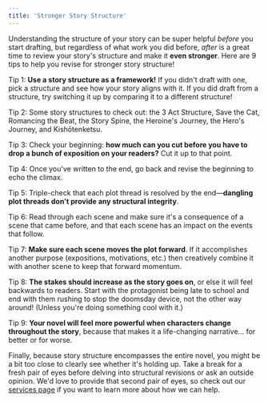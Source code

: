 ```yaml
---
title: 'Stronger Story Structure'
---
```


Understanding the structure of your story can be super helpful *before* you start drafting, but regardless of what work you did before, *after* is a great time to review your story's structure and make it **even stronger**. Here are 9 tips to help you revise for stronger story structure! 

Tip 1: **Use a story structure as a framework!** If you didn't draft with one, pick a structure and see how your story aligns with it. If you did draft from a structure, try switching it up by comparing it to a different structure! 

Tip 2: Some story structures to check out: the 3 Act Structure, Save the Cat, Romancing the Beat, the Story Spine, the Heroine's Journey, the Hero's Journey, and Kishōtenketsu.

Tip 3: Check your beginning: **how much can you cut before you have to drop a bunch of exposition on your readers?** Cut it up to that point. 

Tip 4: Once you've written to the end, go back and revise the beginning to echo the climax. 

Tip 5: Triple-check that each plot thread is resolved by the end&mdash;**dangling plot threads don't provide any structural integrity**. 

Tip 6: Read through each scene and make sure it's a consequence of a scene that came before, and that each scene has an impact on the events that follow.

Tip 7: **Make sure each scene moves the plot forward**. If it accomplishes another purpose (expositions, motivations, etc.) then creatively combine it with another scene to keep that forward momentum.

Tip 8: **The stakes should increase as the story goes on**, or else it will feel backwards to readers. Start with the protagonist being late to school and end with them rushing to stop the doomsday device, not the other way around! (Unless you're doing something cool with it.)

Tip 9: **Your novel will feel more powerful when characters change throughout the story**, because that makes it a life-changing narrative… for better or for worse.

Finally, because story structure encompasses the entire novel, you might be a bit too close to clearly see whether it's holding up. Take a break for a fresh pair of eyes before delving into structural revisions or ask an outside opinion. We'd love to provide that second pair of eyes, so check out our [services page](/services) if you want to learn more about how we can help.  
